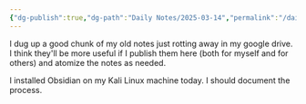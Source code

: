 ```yaml
---
{"dg-publish":true,"dg-path":"Daily Notes/2025-03-14","permalink":"/daily-notes/2025-03-14/","noteIcon":"","created":"2025-03-14"}
---
```


I dug up a good chunk of my old notes just rotting away in my google drive. I think they'll be more useful if I publish them here (both for myself and for others) and atomize the notes as needed. 

I installed Obsidian on my Kali Linux machine today. I should document the process. 